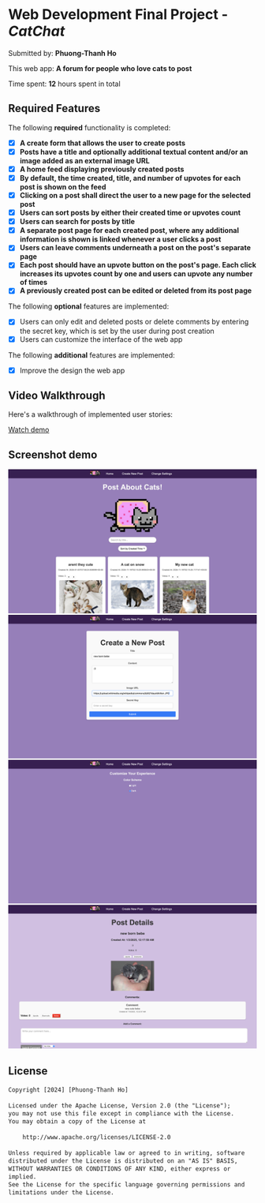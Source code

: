 # Web Development Final Project - *CatChat*

Submitted by: **Phuong-Thanh Ho**

This web app: **A forum for people who love cats to post**

Time spent: **12** hours spent in total

## Required Features

The following **required** functionality is completed:

- [x] **A create form that allows the user to create posts**
- [x] **Posts have a title and optionally additional textual content and/or an image added as an external image URL**
- [x] **A home feed displaying previously created posts**
- [x] **By default, the time created, title, and number of upvotes for each post is shown on the feed**
- [x] **Clicking on a post shall direct the user to a new page for the selected post**
- [x] **Users can sort posts by either their created time or upvotes count**
- [x] **Users can search for posts by title**
- [x] **A separate post page for each created post, where any additional information is shown is linked whenever a user clicks a post**
- [x] **Users can leave comments underneath a post on the post's separate page**
- [x] **Each post should have an upvote button on the post's page. Each click increases its upvotes count by one and users can upvote any number of times**
- [x] **A previously created post can be edited or deleted from its post page**

The following **optional** features are implemented:

- [x] Users can only edit and deleted posts or delete comments by entering the secret key, which is set by the user during post creation
- [x] Users can customize the interface of the web app

The following **additional** features are implemented:

* [x] Improve the design the web app

## Video Walkthrough

Here's a walkthrough of implemented user stories:

[Watch demo](https://youtu.be/5_26M-UEByU)
 

## Screenshot demo
<div align="center">
  <img src="public/1.png" alt="Home">
  <img src="public/2.png" alt="Create post">
  <img src="public/2.5.png" alt="Change background color">
  <img src="public/5.png" alt="Comment">
</div>

## License

    Copyright [2024] [Phuong-Thanh Ho]

    Licensed under the Apache License, Version 2.0 (the "License");
    you may not use this file except in compliance with the License.
    You may obtain a copy of the License at

        http://www.apache.org/licenses/LICENSE-2.0

    Unless required by applicable law or agreed to in writing, software
    distributed under the License is distributed on an "AS IS" BASIS,
    WITHOUT WARRANTIES OR CONDITIONS OF ANY KIND, either express or implied.
    See the License for the specific language governing permissions and
    limitations under the License.